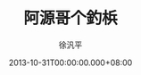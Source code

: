 ---
issue: 43
title: 阿源哥个釣梹
author: 徐汎平
language: 四縣
date: 2013-10-31T00:00:00.000+08:00
topic: 人物
difficulty: 2
wikidata: Q98095851
wikidata_link: https://www.wikidata.org/wiki/Q98095851
---